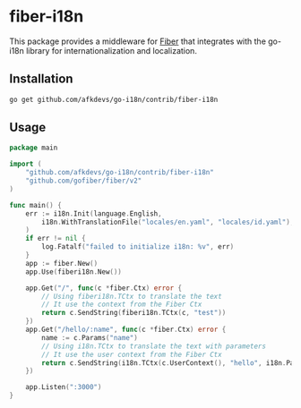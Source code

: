# fiber-i18n
This package provides a middleware for [Fiber](https://github.com/gofiber/fiber) that integrates with the go-i18n library for internationalization and localization.

## Installation
```bash
go get github.com/afkdevs/go-i18n/contrib/fiber-i18n
```

## Usage
```go
package main

import (
	"github.com/afkdevs/go-i18n/contrib/fiber-i18n"
	"github.com/gofiber/fiber/v2"
)

func main() {
    err := i18n.Init(language.English,
        i18n.WithTranslationFile("locales/en.yaml", "locales/id.yaml"),
    )
	if err != nil {
		log.Fatalf("failed to initialize i18n: %v", err)
	}
	app := fiber.New()
	app.Use(fiberi18n.New())

	app.Get("/", func(c *fiber.Ctx) error {
        // Using fiberi18n.TCtx to translate the text
        // It use the context from the Fiber Ctx
		return c.SendString(fiberi18n.TCtx(c, "test"))
	})
    app.Get("/hello/:name", func(c *fiber.Ctx) error {
        name := c.Params("name")
        // Using i18n.TCtx to translate the text with parameters
        // It use the user context from the Fiber Ctx
        return c.SendString(i18n.TCtx(c.UserContext(), "hello", i18n.Param("name", name)))
    })

	app.Listen(":3000")
}
```